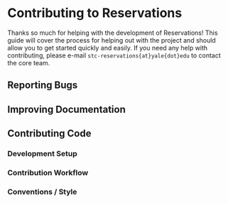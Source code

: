 # Contributing to Reservations

Thanks so much for helping with the development of Reservations! This guide will cover the process for helping out with the project and should allow you to get started quickly and easily. If you need any help with contributing, please e-mail `stc-reservations{at}yale{dot}edu` to contact the core team.

## Reporting Bugs

## Improving Documentation

## Contributing Code

### Development Setup

### Contribution Workflow

### Conventions / Style